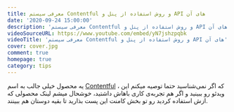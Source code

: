 ```yaml
---
title: معرفی سیستم Contentful و روش استفاده از پنل و API های آن
date: '2020-09-24 15:00:00'
description: 'معرفی سیستم Contentful و روش استفاده از پنل و API های آن'
videoSourceURL: https://www.youtube.com/embed/yN7jshzpqbk
videoTitle: 'معرفی سیستم Contentful و روش استفاده از پنل و API های آن'
cover: cover.jpg
comment: true
homepage: true
category: tips
---
```


یه محصول خیلی جالب به اسم
[Contentful](https://www.contentful.com/)
، که اگر نمی‌شناسید حتما توصیه میکنم این ویدئو رو ببینید و اگر هم تجربه‌ی کاری باهاش داشتید، خوشحال میشم لینک محصولی که ازش استفاده کردید رو تو بخش کامنت این پست بذارید تا بقیه دوستان هم ببینند.
